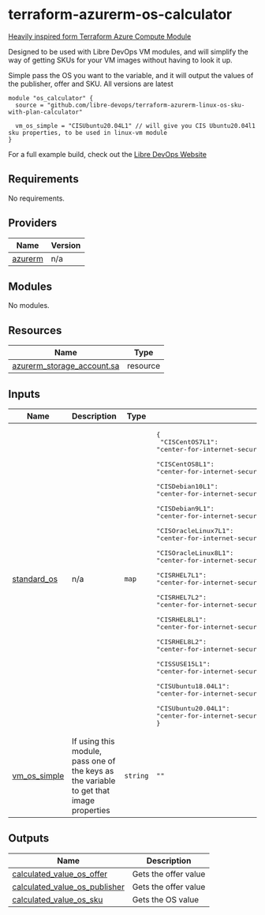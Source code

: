 # terraform-azurerm-os-calculator
[Heavily inspired form Terraform Azure Compute Module](https://github.com/Azure/terraform-azurerm-compute)

Designed to be used with Libre DevOps VM modules, and will simplify the way of getting SKUs for your VM images without having to look it up.

Simple pass the OS you want to the variable, and it will output the values of the publisher, offer and SKU.  All versions are latest

```hcl
module "os_calculator" {
  source = "github.com/libre-devops/terraform-azurerm-linux-os-sku-with-plan-calculator"

  vm_os_simple = "CISUbuntu20.04L1" // will give you CIS Ubuntu20.04l1 sku properties, to be used in linux-vm module
}
```

For a full example build, check out the [Libre DevOps Website](https://www.libredevops.org/quickstart/utils/terraform/using-lbdo-tf-modules-example.html)

## Requirements

No requirements.

## Providers

| Name | Version |
|------|---------|
| <a name="provider_azurerm"></a> [azurerm](#provider\_azurerm) | n/a |

## Modules

No modules.

## Resources

| Name | Type |
|------|------|
| [azurerm_storage_account.sa](https://registry.terraform.io/providers/hashicorp/azurerm/latest/docs/resources/storage_account) | resource |

## Inputs

| Name | Description | Type | Default | Required |
|------|-------------|------|---------|:--------:|
| <a name="input_standard_os"></a> [standard\_os](#input\_standard\_os) | n/a | `map` | <pre>{<br>  "CISCentOS7L1": "center-for-internet-security-inc,cis-centos-7-v2-1-1-l1,cis-centos7-l1",<br>  "CISCentOS8L1": "center-for-internet-security-inc,cis-centos-8-l1,cis-centos8-l1",<br>  "CISDebian10L1": "center-for-internet-security-inc,cis-debian-linux-10-l1,cis-debian10-l1",<br>  "CISDebian9L1": "center-for-internet-security-inc,cis-debian-linux-9-l1,cis-debian9-l1",<br>  "CISOracleLinux7L1": "center-for-internet-security-inc,cis-oracle-linux-7-v2-0-0-l1,cis-oracle7-l1-for-cis",<br>  "CISOracleLinux8L1": "center-for-internet-security-inc,cis-oracle-linux-8-l1,cis-oracle8-l1",<br>  "CISRHEL7L1": "center-for-internet-security-inc,cis-rhel-7-v2-2-0-l1,cis-rhel7-l1",<br>  "CISRHEL7L2": "center-for-internet-security-inc,cis-rhel-7-l2,cis-rhel7-l2",<br>  "CISRHEL8L1": "center-for-internet-security-inc,cis-rhel-8-l1,cis-rhel8-l1",<br>  "CISRHEL8L2": "center-for-internet-security-inc,cis-rhel-8-l2,cis-rhel8-l2",<br>  "CISSUSE15L1": "center-for-internet-security-inc,cis-suse15-l1,cis-suse15-l1",<br>  "CISUbuntu18.04L1": "center-for-internet-security-inc,cis-ubuntu-linux-1804-l1,cis-ubuntu1804-l1",<br>  "CISUbuntu20.04L1": "center-for-internet-security-inc,cis-ubuntu-linux-2004-l1,cis-ubuntu2004-l1"<br>}</pre> | no |
| <a name="input_vm_os_simple"></a> [vm\_os\_simple](#input\_vm\_os\_simple) | If using this module, pass one of the keys as the variable to get that image properties | `string` | `""` | no |

## Outputs

| Name | Description |
|------|-------------|
| <a name="output_calculated_value_os_offer"></a> [calculated\_value\_os\_offer](#output\_calculated\_value\_os\_offer) | Gets the offer value |
| <a name="output_calculated_value_os_publisher"></a> [calculated\_value\_os\_publisher](#output\_calculated\_value\_os\_publisher) | Gets the offer value |
| <a name="output_calculated_value_os_sku"></a> [calculated\_value\_os\_sku](#output\_calculated\_value\_os\_sku) | Gets the OS value |
